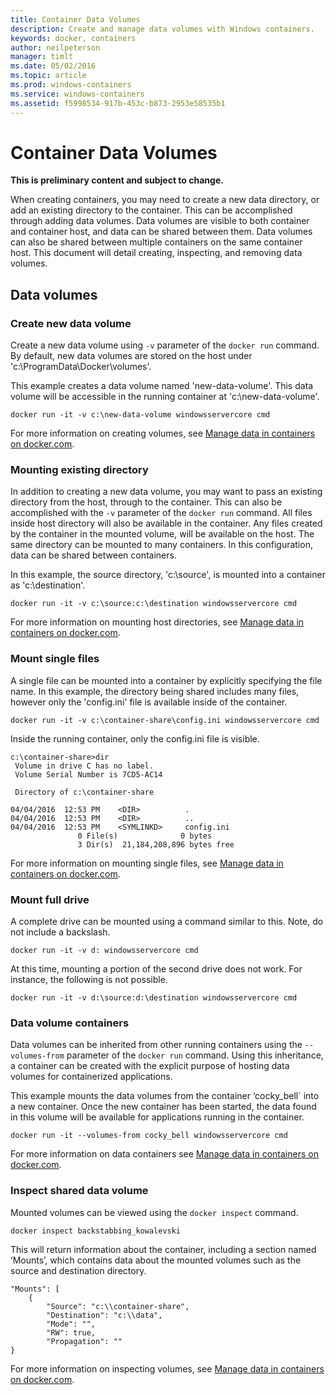 ```yaml
---
title: Container Data Volumes
description: Create and manage data volumes with Windows containers.
keywords: docker, containers
author: neilpeterson
manager: timlt
ms.date: 05/02/2016
ms.topic: article
ms.prod: windows-containers
ms.service: windows-containers
ms.assetid: f5998534-917b-453c-b873-2953e58535b1
---
```


# Container Data Volumes

**This is preliminary content and subject to change.** 

When creating containers, you may need to create a new data directory, or add an existing directory to the container. This can be accomplished through adding data volumes. Data volumes are visible to both container and container host, and data can be shared between them. Data volumes can also be shared between multiple containers on the same container host. 
This document will detail creating, inspecting, and removing data volumes.

## Data volumes

### Create new data volume

Create a new data volume using `-v` parameter of the `docker run` command. By default, new data volumes are stored on the host under 'c:\ProgramData\Docker\volumes'.

This example creates a data volume named 'new-data-volume'. This data volume will be accessible in the running container at 'c:\new-data-volume'.

```none
docker run -it -v c:\new-data-volume windowsservercore cmd
```

For more information on creating volumes, see [Manage data in containers on docker.com](https://docs.docker.com/engine/userguide/containers/dockervolumes/#data-volumes).

### Mounting existing directory

In addition to creating a new data volume, you may want to pass an existing directory from the host, through to the container. This can also be accomplished with the `-v` parameter of the `docker run` command. All files inside host directory will also be available in the container. Any files created by the container in the mounted volume, will be available on the host. The same directory can be mounted to many containers. In this configuration, data can be shared between containers.

In this example, the source directory, 'c:\source', is mounted into a container as 'c:\destination'.

```none
docker run -it -v c:\source:c:\destination windowsservercore cmd
```

For more information on mounting host directories, see [Manage data in containers on docker.com](https://docs.docker.com/engine/userguide/containers/dockervolumes/#mount-a-host-directory-as-a-data-volume).

### Mount single files

A single file can be mounted into a container by explicitly specifying the file name. In this example, the directory being shared includes many files, however only the 'config.ini' file is available inside of the container. 

```none
docker run -it -v c:\container-share\config.ini windowsservercore cmd
```

Inside the running container, only the config.ini file is visible.

```none
c:\container-share>dir
 Volume in drive C has no label.
 Volume Serial Number is 7CD5-AC14

 Directory of c:\container-share

04/04/2016  12:53 PM    <DIR>          .
04/04/2016  12:53 PM    <DIR>          ..
04/04/2016  12:53 PM    <SYMLINKD>     config.ini
               0 File(s)              0 bytes
               3 Dir(s)  21,184,208,896 bytes free
```

For more information on mounting single files, see [Manage data in containers on docker.com](https://docs.docker.com/engine/userguide/containers/dockervolumes/#mount-a-host-directory-as-a-data-volume).

### Mount full drive

A complete drive can be mounted using a command similar to this. Note, do not include a backslash.

```none
docker run -it -v d: windowsservercore cmd
```

At this time, mounting a portion of the second drive does not work. For instance, the following is not possible.

```none
docker run -it -v d:\source:d:\destination windowsservercore cmd
```

### Data volume containers

Data volumes can be inherited from other running containers using the `--volumes-from` parameter of the `docker run` command. Using this inheritance, a container can be created with the explicit purpose of hosting data volumes for containerized applications. 

This example mounts the data volumes from the container ‘cocky_bell` into a new container. Once the new container has been started, the data found in this volume will be available for applications running in the container.  

```none
docker run -it --volumes-from cocky_bell windowsservercore cmd
```

For more information on data containers see [Manage data in containers on docker.com](https://docs.docker.com/engine/userguide/containers/dockervolumes/#mount-a-host-file-as-a-data-volume).

### Inspect shared data volume

Mounted volumes can be viewed using the `docker inspect` command.

```none
docker inspect backstabbing_kowalevski
```

This will return information about the container, including a section named ‘Mounts’, which contains data about the mounted volumes such as the source and destination directory.

```none
"Mounts": [
    {
        "Source": "c:\\container-share",
        "Destination": "c:\\data",
        "Mode": "",
        "RW": true,
        "Propagation": ""
}
```

For more information on inspecting volumes, see [Manage data in containers on docker.com](https://docs.docker.com/engine/userguide/containers/dockervolumes/#locating-a-volume).

